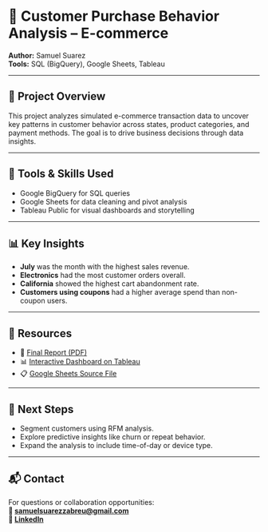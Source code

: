 # 🛒 Customer Purchase Behavior Analysis – E-commerce

**Author:** Samuel Suarez  
**Tools:** SQL (BigQuery), Google Sheets, Tableau

---

## 📌 Project Overview

This project analyzes simulated e-commerce transaction data to uncover key patterns in customer behavior across states, product categories, and payment methods. The goal is to drive business decisions through data insights.

---

## 🧰 Tools & Skills Used

- Google BigQuery for SQL queries
- Google Sheets for data cleaning and pivot analysis
- Tableau Public for visual dashboards and storytelling

---

## 📊 Key Insights

- **July** was the month with the highest sales revenue.
- **Electronics** had the most customer orders overall.
- **California** showed the highest cart abandonment rate.
- **Customers using coupons** had a higher average spend than non-coupon users.

---

## 🔗 Resources

- 📄 [Final Report (PDF)](./Customer_Behavior_Analysis_SamuelSuarez.pdf)
- 📊 [Interactive Dashboard on Tableau](https://public.tableau.com/app/profile/samuel.suarez.abreu/viz/E-commerceSalesAnalysisJanOct2024/RevenuebyMonth)
- 📋 [Google Sheets Source File](https://docs.google.com/spreadsheets/d/1CSIvQcqYNJGPaZyFzIPIsOA38jW8GdVsAjLAUF-L-8I)


---

## 🚀 Next Steps

- Segment customers using RFM analysis.
- Explore predictive insights like churn or repeat behavior.
- Expand the analysis to include time-of-day or device type.

---

## 📬 Contact

For questions or collaboration opportunities:  
**📧 samuelsuarezzabreu@gmail.com**  
**💼 [LinkedIn](https://www.linkedin.com/in/samuel-suarez-76036b285)**
